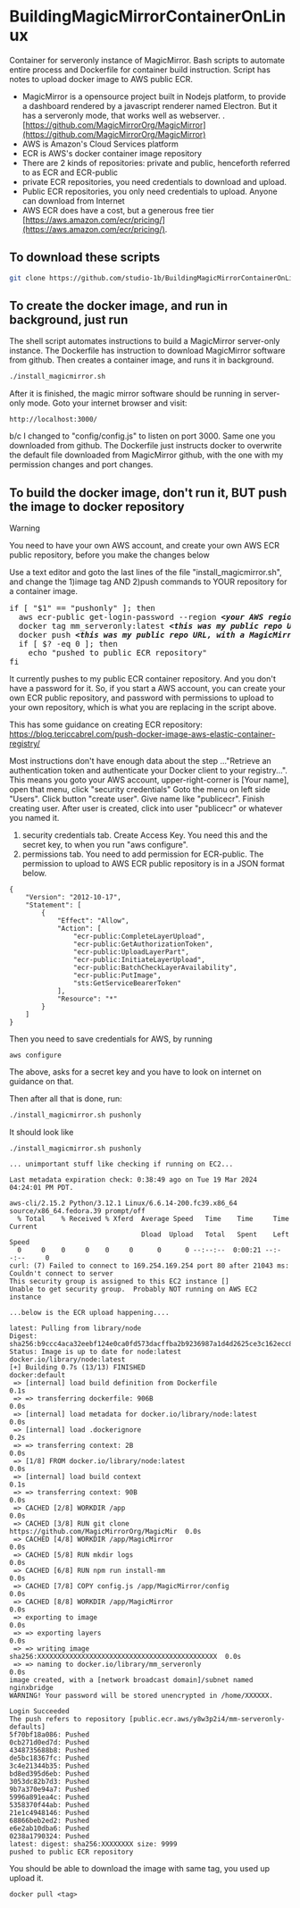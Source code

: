 # BuildingMagicMirrorContainerOnLinux
Container for serveronly instance of MagicMirror.  Bash scripts to automate entire process and Dockerfile for container build instruction.  Script has notes to upload docker image to AWS public ECR.

- MagicMirror is a opensource project built in Nodejs platform, to provide a dashboard rendered by a javascript renderer named Electron.  But it has a serveronly mode, that works well as webserver.
. [https://github.com/MagicMirrorOrg/MagicMirror](https://github.com/MagicMirrorOrg/MagicMirror)
- AWS is Amazon's Cloud Services platform
- ECR is AWS's docker container image repository
- There are 2 kinds of repositories: private and public, henceforth referred to as ECR and ECR-public
- private ECR repositories, you need credentials to download and upload.  
- Public ECR repositories, you only need credentials to upload.  Anyone can download from Internet
- AWS ECR does have a cost, but a generous free tier [https://aws.amazon.com/ecr/pricing/](https://aws.amazon.com/ecr/pricing/).

## To download these scripts

```bash
git clone https://github.com/studio-1b/BuildingMagicMirrorContainerOnLinux.git
```

## To create the docker image, and run in background, just run

The shell script automates instructions to build a MagicMirror server-only instance.  The Dockerfile has instruction to download MagicMirror software from github.  Then creates a container image, and runs it in background.

```bash
./install_magicmirror.sh
```

After it is finished, the magic mirror software should be running in server-only mode.  Goto your internet browser and visit:
```
http://localhost:3000/
```
b/c I changed to "config/config.js" to listen on port 3000.  Same one you downloaded from github.  The Dockerfile just instructs docker to overwrite the default file downloaded from MagicMirror github, with the one with my permission changes and port changes.


## To build the docker image, don't run it, BUT push the image to docker repository

>[!WARNING]
> You need to have your own AWS account, and create your own AWS ECR public repository, before you make the changes below

Use a text editor and goto the last lines of the file "install_magicmirror.sh", and change the 1)image tag AND 2)push commands to YOUR repository for a container image.

<pre>
if [ "$1" == "pushonly" ]; then
  aws ecr-public get-login-password --region <b><i>&lt;your AWS region>&gt;</i></b> | docker login --username AWS --password-stdin <b><i>&lt;this was my public repo URL, with a MagicMirror container image&gt;</i></b>
  docker tag mm_serveronly:latest <b><i>&lt;this was my public repo URL, with a MagicMirror container image&gt;</i></b>
  docker push <b><i>&lt;this was my public repo URL, with a MagicMirror container image&gt;</i></b>
  if [ $? -eq 0 ]; then
    echo "pushed to public ECR repository"
fi
</pre>

It currently pushes to my public ECR container repository.  And you don't have a password for it.  So, if you start a AWS account, you can create your own ECR public repository, and password with permissions to upload to your own repository, which is what you are replacing in the script above.

This has some guidance on creating ECR repository:
https://blog.tericcabrel.com/push-docker-image-aws-elastic-container-registry/

Most instructions don't have enough data about the step ..."Retrieve an authentication token and authenticate your Docker client to your registry...".  This means you goto your AWS account, upper-right-corner is [Your name], open that menu, click "security credentials"
Goto the menu on left side "Users".  Click button "create user".  Give name like "publicecr".  Finish creating user.
After user is created, click into user "publicecr" or whatever you named it.  
1) security credentials tab.  Create Access Key.  You need this and the secret key, to when you run "aws configure".
2) permissions tab.  You need to add permission for ECR-public.  The permission to upload to AWS ECR public repository is in a JSON format below.
```
{
    "Version": "2012-10-17",
    "Statement": [
        {
            "Effect": "Allow",
            "Action": [
                "ecr-public:CompleteLayerUpload",
                "ecr-public:GetAuthorizationToken",
                "ecr-public:UploadLayerPart",
                "ecr-public:InitiateLayerUpload",
                "ecr-public:BatchCheckLayerAvailability",
                "ecr-public:PutImage",
                "sts:GetServiceBearerToken"
            ],
            "Resource": "*"
        }
    ]
}
```
Then you need to save credentials for AWS, by running 
```
aws configure
```
The above, asks for a secret key and you have to look on internet on guidance on that.


Then after all that is done, run:

```bash
./install_magicmirror.sh pushonly
```

It should look like

```
./install_magicmirror.sh pushonly

... unimportant stuff like checking if running on EC2...

Last metadata expiration check: 0:38:49 ago on Tue 19 Mar 2024 04:24:01 PM PDT.

aws-cli/2.15.2 Python/3.12.1 Linux/6.6.14-200.fc39.x86_64 source/x86_64.fedora.39 prompt/off
  % Total    % Received % Xferd  Average Speed   Time    Time     Time  Current
                                 Dload  Upload   Total   Spent    Left  Speed
  0     0    0     0    0     0      0      0 --:--:--  0:00:21 --:--:--     0
curl: (7) Failed to connect to 169.254.169.254 port 80 after 21043 ms: Couldn't connect to server
This security group is assigned to this EC2 instance []
Unable to get security group.  Probably NOT running on AWS EC2 instance

...below is the ECR upload happening....

latest: Pulling from library/node
Digest: sha256:b9ccc4aca32eebf124e0ca0fd573dacffba2b9236987a1d4d2625ce3c162ecc8
Status: Image is up to date for node:latest
docker.io/library/node:latest
[+] Building 0.7s (13/13) FINISHED                               docker:default
 => [internal] load build definition from Dockerfile                       0.1s
 => => transferring dockerfile: 906B                                       0.0s
 => [internal] load metadata for docker.io/library/node:latest             0.0s
 => [internal] load .dockerignore                                          0.2s
 => => transferring context: 2B                                            0.0s
 => [1/8] FROM docker.io/library/node:latest                               0.0s
 => [internal] load build context                                          0.1s
 => => transferring context: 90B                                           0.0s
 => CACHED [2/8] WORKDIR /app                                              0.0s
 => CACHED [3/8] RUN git clone https://github.com/MagicMirrorOrg/MagicMir  0.0s
 => CACHED [4/8] WORKDIR /app/MagicMirror                                  0.0s
 => CACHED [5/8] RUN mkdir logs                                            0.0s
 => CACHED [6/8] RUN npm run install-mm                                    0.0s
 => CACHED [7/8] COPY config.js /app/MagicMirror/config                    0.0s
 => CACHED [8/8] WORKDIR /app/MagicMirror                                  0.0s
 => exporting to image                                                     0.0s
 => => exporting layers                                                    0.0s
 => => writing image sha256:XXXXXXXXXXXXXXXXXXXXXXXXXXXXXXXXXXXXXXXXXXXXX  0.0s
 => => naming to docker.io/library/mm_serveronly                           0.0s
image created, with a [network broadcast domain]/subnet named nginxbridge
WARNING! Your password will be stored unencrypted in /home/XXXXXX.

Login Succeeded
The push refers to repository [public.ecr.aws/y8w3p2i4/mm-serveronly-defaults]
5f70bf18a086: Pushed 
0cb271d0ed7d: Pushed 
4348735688b8: Pushed 
de5bc18367fc: Pushed 
3c4e21344b35: Pushed 
bd8ed395d6eb: Pushed 
3053dc82b7d3: Pushed 
9b7a370e94a7: Pushed 
5996a891ea4c: Pushed 
5358370f44ab: Pushed 
21e1c4948146: Pushed 
68866beb2ed2: Pushed 
e6e2ab10dba6: Pushed 
0238a1790324: Pushed 
latest: digest: sha256:XXXXXXXX size: 9999
pushed to public ECR repository
```
You should be able to download the image with same tag, you used up upload it.
```
docker pull <tag>
```

